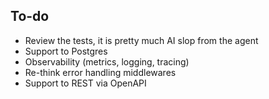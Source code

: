 ## To-do

- Review the tests, it is pretty much AI slop from the agent
- Support to Postgres
- Observability (metrics, logging, tracing)
- Re-think error handling middlewares
- Support to REST via OpenAPI
